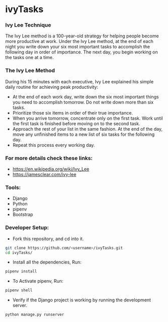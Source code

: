 # ivyTasks

### Ivy Lee Technique
The Ivy Lee method is a 100-year-old strategy for helping people become more productive at work. 
Under the Ivy Lee method, at the end of each night you write down your six most important tasks to accomplish the following day in order of importance. 
The next day, you begin working on the tasks one at a time.

### The Ivy Lee Method
During his 15 minutes with each executive, Ivy Lee explained his simple daily routine for achieving peak productivity:

- At the end of each work day, write down the six most important things you need to accomplish tomorrow.
      Do not write down more than six tasks.
- Prioritize those six items in order of their true importance.
- When you arrive tomorrow, concentrate only on the first task.
      Work until the first task is finished before moving on to the second task.
- Approach the rest of your list in the same fashion. At the end of the day, 
      move any unfinished items to a new list of six tasks for the following day.
- Repeat this process every working day.

### For more details check these links: 
- https://en.wikipedia.org/wiki/Ivy_Lee
- https://jamesclear.com/ivy-lee

### Tools:
- Django
- Python
- pipenv
- Bootstrap

### Developer Setup:
- Fork this repository, and cd into it.
```bash
git clone https://github.com/<username>/ivyTasks.git
cd ivyTasks/
```
- Install all the dependencies, Run:
```bash
pipenv install
```
- To Activate pipenv, Run:
```bash
pipenv shell
```
- Verify if the Django project is working by running the development server.
```bash
python manage.py runserver
```
